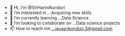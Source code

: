 - 👋 Hi, I’m @SriHariniKonduri
- 👀 I’m interested in ...Acquiring new skills
- 🌱 I’m currently learning ...Data Science
- 💞️ I’m looking to collaborate on ...Data science projects 
- 📫 How to reach me ...jayasrikonduri.3@gmail.com

<!---
SriHariniKonduri/SriHariniKonduri is a ✨ special ✨ repository because its `README.md` (this file) appears on your GitHub profile.
You can click the Preview link to take a look at your changes.
--->
